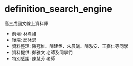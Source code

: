 # definition_search_engine
高三戊國文線上資料庫

- 前端: 林韋旭
- 後端: 邱沐恩
- 資料整理: 陳冠維、陳建丞、朱晨曦、陳泓安、王嘉仁等同學
- 資料提供: 鄭雅文 老師及同學們
- 特別感謝: 陳慧芳 老師
